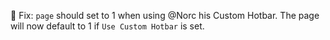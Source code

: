 🐛 Fix: `page` should set to 1 when using @Norc his Custom Hotbar. The page will now default to 1 if `Use Custom Hotbar` is set.